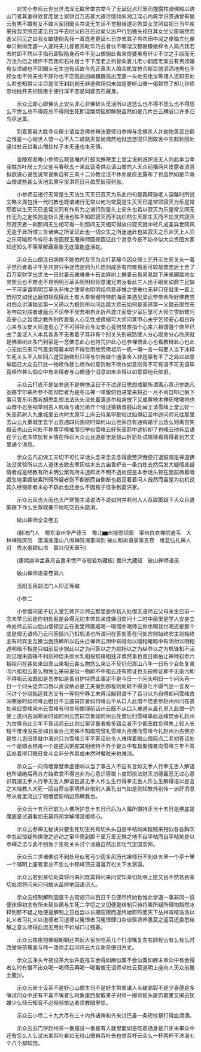 <!-- { "loadSidebar": true } -->
　　对灵小参师云世出世法浑无取舍举古举今了无延促点灯笼而撞露柱骑佛殿以跨山门者其谁得欤昔庞居士家财百万志慕大道尽情倾向湘江深心内典学识贯通曾有偈云有男不婚有女不嫁大家团圞头共说无生话不觉报缘逮尽告其女灵照曰视日当午疾来报我灵照应诺见日当午去哄父曰日已过矣父出户行到檐头视日其女坐父座端然而逝父回见之曰我女敏捷倒先我一着庞老更延七日亦去其子务农田中闻之卓锄立化单单只剩得庞婆一人遂将夫儿骨骸茶毗毕乃云者伙不唧溜汉都做模做样令人简点我若去时即不然以手指石即裂隐身石中不见山僧据此看来庞婆虽有纤尘不立之手段而无万法为侣之襟怀不若我和石孙居士不下庞老之列曾向妻儿老小翻庞老案云有男须婚有女须嫁也不团圞头无生岂有话故令先正黄夫人暗会机宜符合斯旨脱洒洒地男也不顾女也不怜夫也不辞孙也不恋孤迥迥峭巍巍高出庞婆一头地去也汝等诸人还知去处么若也知得尘尘尽是宝王刹刹刹无非选佛场倘未如是更听山僧一偈顿然了却儿孙债忽地抛开夫妇情撒手便行浑不恋曷同婆去石藏身。

　　示众云即心即佛头上安头非心非佛斩头觅活所以道恁么也不得不恁么也不得恁么不恁么总不得既总不得则生死即涅槃烦恼即解脱虽然如是几片白云横谷口许多归鸟尽迷巢。

　　到嘉善县大胜寺众居士请益念佛参禅法要师曰参禅与念佛杀人并劫物善恶总繇之惟是一心做世人悟一心不入二岐路天堂尚偶然地狱岂悠固只因取舍中生起轮回处竖拄杖云试看山僧拄杖子本无迷也本无悟。

　　金陵观音庵小参师云观音庵内打鼓文殊院里上堂尘说刹说炽说无人向此承当幸我姑苏叶居士为父鉴韦春秋五十来此营斋供众请山僧向人天众前播两片皮露者消息拟欲说心说性说常说断自有三乘十二分教诠注不休亦是座主露布了也虽然如是毕竟山僧说些甚么天地玄黄宇宙洪荒日月盈昃辰宿列张。

　　小参师云诸行无常是生灭法生灭灭已寂灭为乐此四句是我释迦老人涅槃时所说文略义周包括一代时教也既谓诸行无常以何为常莫是生灭灭已是常耶寂灭为乐是常耶若以生灭灭已是常又同有作有为之诸行则是头上安头也若以寂灭为乐是常又同无作无为之定性则是斩头觅活也殊不知即寂灭而不妨炽然生灭即生灭而不妨灵然寂灭然寂灭者一刹那间无生相可得一刹那间无灭相可得故曰寂灭就中转凡成圣异世同风无逾于此所谓三世诸佛之所证证此也一切众生之所迷迷此也故寂灭之乐非天上人间之乐可喻即今祥符本寺圆寂玉庵禅师圆修圆证此个消息今夜不妨举似大众贵图大家知还知么不萌草解藏香象无底篮能盛活蛇。

　　示众云山僧连日病倦不能依时及节为众打葛藤今因众居士乞开示生死关头一着子然而者着子千圣共游只争迷悟迷则为凡悟则成圣有何难易而可较哉昔庞居士舍了百万家财学出世法一日对妻云难难难十石油麻树上摊妻云易易易跳下床来脚踏地女灵照云也不难也不易明明百草头明明祖师意诸兄弟汝看此三人出手眼处如鼎三足缺一不可渠谓明明百草头非推之使易也明明祖师意非推之使难也无非只在就里一着上悟彻又如我达磨初祖观得此土有大乘根器特特航海而来遇见梁武帝帝素所好佛教尝对四众讲演独谈第一义谛以为极则所以问达磨大师云如何是圣谛第一义磨云廓然无圣帝曰对朕者谁磨云不识帝不契吾祖自此折芦渡江面壁少室后慧可大师立雪断臂问及安心之旨谓之教外别传直指人心见性成佛据可大师问某甲心未宁乞师安心祖曰将心来与汝安大师道觅心了不可得祖云与汝安心竟何曾直指个心来六祖谓道个直早已曲了盖证人人本具各各不无者着子耳非有个别关头别岐路使人分心取舍分心欣厌就是佛祖树此多门到家是一念佛念此心也持咒护此心也参禅悟此心也看教辩此心也此心无始已来习气薰染障蔽本明不得受用故劳佛祖示一机一境一言一句要人当下冰释生死关头不入轮回六道受胎微形只得与尔我做个通事舍人非是渠有不了之局以如意举起召大众云只此一物唤作甚么唤作如意则触不唤作如意则背不可有语不可无语毕竟唤作甚么倘众中有会得者与山僧通个消息如未会得以如意掷地云依旧。

　　示众云打底不是坐参底不是禅快活日子不过遂日思想成颠所谓离心意识参绝凡圣路学尔辈所参不能彻悟者为是冬瓜禅一味儱侗也进堂来将近一月不肯自叩己躬下事只管东听西听胡思乱想法法头头没处着落遂尔和身放下又成黄秧木禅死墩墩地也山僧不忍坐视举则古人机缘与诸兄弟作个哑谜猜猜昔鼓山赴闽王请雪峰上堂云好一矢圣箭射入九重城里去也时太原孚上座云待某甲勘验过始得赶至中途问师兄往那里去山云九重城里去孚云忽遇四兵围绕时如何山云他家自有通霄路孚云恁么则离宫失殿去也山云何处不称尊孚拂袖而归举似雪峰云好矢圣箭中途折却了也峰云他有后语在孚云老冻侬犹有乡情在师召大众云且道那里是鼓山折箭处试猜猜看猜得着到方丈里通个消息。

　　示众云凡初做工夫切不可忙举话头念来念去念得疲劳厌倦便打退鼓谓是禅道佛法没灵验所以古人道休去歇去寒灰枯木去古庙香炉去一条白练去然后发大疑情此疑情者或是经教有所未明公案有所未透即此不明不透处便是本参话头顿在面前微着眼觑忽地里觑破素所碍所疑者则不倒断而自倒断也曷足着着问人哉然而虽是为初机说其久经锻炼者未必不繇此也还会么不因樵子径争到葛洪家。

　　示众云风也大雨也大严寒施主请说法不说如何并若何人人荐取脚跟下大众且道脚跟下作么生荐取聻平地吃交石头路滑。

　　破山禅师全录卷五

　　(嗣法门人　蜀东渝州华严德玉　蜀北▆州报恩印国　渠州白衣禅院通苇　大林禅院庆历　蓬溪莲蓬山八闱禅院海奎同刻
破山和尚语录第五卷　堆蓝弘礼禅人对　秀水谢颖仙书　嘉兴倪天章刊)

　　(康熙庚申孟春月吉嘉禾愣严寺般若坊藏板)
嘉兴大藏经　破山禅师语录


　　破山禅师语录卷第六

　　当阳玉泉嗣法门人印正等编

　　小参二

　　小参僧问弟子初入堂乞师开示师云那里是你初入处僧无语师云父母未生已前一念未举已前是你初处若是会得元初本体其来成佛旧矣问十二时中那里是学人安身立命处师云前山后山僧顿足云在者里师震威喝一喝僧亦喝师云你也喝我也喝还是那个底是僧无语师乃云问答繇兴乃扣机语也所谓问在答处答在问处宾则始终宾主则始终主有时宾主互换当面热瞒所以石头迁禅师云明中有暗勿以暗相睹暗中有明勿以明相遇明暗不相差只如前后步据此以之为问答以之为抑扬以之为纵夺以之为机锋机不活则见理未圆锋不利则神悟未彻水乳相投箭锋相拄非偶然事也昔日南岳让禅师初参六祖祖问在甚处来曰嵩山来祖云甚么物恁么来让不契仍归嵩山八年一日有个会处复来叩六祖祖云甚么物恁么来曰说似一物即不中祖云还有修证也无曰修证即不无染污即不得祖云汝既如是吾亦如是善自护持然此事定不是今日一个问头明日一个问头再一日一个问头徒弄口唇以资谈柄必是工夫做到那极则处转不得身吐不得气出一言发一问讨个分晓始适其志又有一等抱守静工未得活鱍将谓千了百当以为自得却问雪峰古涧寒泉时如何峰云瞪目不见底曰饮者如何峰云不从口入此僧不悟更参赵州州问在甚处来曰雪峰来州云雪峰有何言句僧理前话州云既不从口入难道从鼻孔里入此僧一钓便上遂问古涧寒泉时如何州云苦曰饮者如何州云死僧后归雪峰举此话峰焚香礼赵州为古佛自此三年不答话师云此则公案评量者极多错会者不少都去胜负得失上较人长短不惟埋没先圣抑且辜负己灵殊不知南院曾礼雪峰为古佛而雪峰今礼赵州为古佛亦是贫儿思旧债就中淆讹只为雪峰三年不答话处令人难得着眼山僧简点二老初答话处一个是顺水推舟一个是逆风把舵其相维持不外于是众中有具惭愧者向雪峰三年不答话处着得只眼日食斗金非分外其或未然时餐粒米也难消。

　　示众云一向倚墙靠壁承虚接响以当了事古人不应有言如无手人行拳无舌人解语也所谓绝后再苏方始欺君不得岂非为心意识穿凿卜度耶损法财灭功德最恶无过心意识既谓无手人行拳无舌人解语且道无手人作么生行得拳无舌人作么生解得语以是言之大端教人大死一回自荐自家境界非借别人鼻孔出气如是则知教外别传一派好消息尽从者里流出宁假墙壁影响边热瞒我也。

　　示众云十五日已前为人佛所护念十五日已后为人魔所摄持正当十五日是佛底是魔底是试道看如无莫将闲学解埋没祖师心。

　　示众云参禅无秘诀只要生死切生死苟切头头自是平帖如闻报贼来相似各各胸次中忽起惊疑怖惧使之逃动之窜毕竟到那千里万里无殃之地不自平帖而自平帖矣是以参禅之法与此不别急于生死关头讨个活路自然出言吐气定国安邦。

　　示众云三世诸佛说不到处月似弯弓少雨多风历代祖师行不到处五里一个亭十里一个铺明上座者里总不恁么中和峰顶云漫漫万松关下水潺潺。

　　示众云若到亲切处莫将问来问既莫将问来问安知亲切处明上座又且不然若到亲切处须将问来问何故从苗辨地因语识人。

　　示众云结制解制固是千古常规只以百日千日便尽终始也惟此学道一事非同一说便休但初念有所未契处痛与生死二字切之又切便是结制只待将素所疑所碍物豁然冰释到那不疑之地便是解制之日也岂以长期短限而遂终始耶然而天下丛林喧喧浩浩以礼义者习礼义以道德者习道德以冤恨者习冤恨肆口杂谈驱贤养愚莫之返耳还委悉结解之意么啼得血流无用处不如缄口过残春。

　　示众云夜夜抱佛眠朝朝还共起大家坐吃茶几个打湿嘴复左右顾视云有么有么时西堂将茶蓦面与师一泼师走起问讯云大众谢茶便归方丈。

　　示众云净头今夜设茶大似井底推车会得如麻似粟不会似粟如麻未审众中有会得者么时有僧不出众喝一喝师云再喝一喝看僧无语师卓杖云莫道明上座向人天众前撒土撒沙。

　　示众云居士设茶不是好心山僧生日不是好生带累诸人头破脑裂不是少喜便是多嗔试问众中还有不喜不嗔者么时象崖西堂取果子对师一掷师摇头崖仍取果又掷云犹嫌少么师云知音不必频频举达者须教暗里惊。

　　示众云小尽二十九大尽有三十内外诸禅和齐来讨巴鼻一条短杖藜打得血滴滴。

　　示众云云门饼赵州茶一番施设一番嘉有人就里能如是吃着通身是爪牙未审众中还有恁么人么试出来吞吐看如无待山僧自吞吐去也举茶杯云会么一杯两杯不济渴七个八个却知饱。

